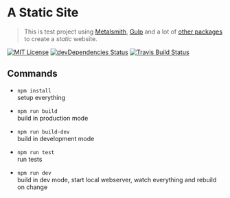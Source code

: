 A Static Site
=============

  > This is test project using
  > [Metalsmith](https://github.com/segmentio/metalsmith),
  > [Gulp](https://github.com/gulpjs/gulp/)
  > and a lot of
  > [other packages](https://github.com/simbo/a-static-site/blob/master/package.json)
  > to create a *static* website.

[![MIT License](http://img.shields.io/:license-mit-blue.svg?style=flat-square)](http://simbo.mit-license.org)
[![devDependencies Status](https://img.shields.io/david/dev/simbo/a-static-site.svg?style=flat-square)](https://david-dm.org/simbo/a-static-site#info=devDependencies)
[![Travis Build Status](https://img.shields.io/travis/simbo/a-static-site/master.svg?style=flat-square)](https://travis-ci.org/simbo/a-static-site)

## Commands

  - `npm install`  
    setup everything

  - `npm run build`  
    build in production mode

  - `npm run build-dev`  
    build in development mode

  - `npm run test`  
    run tests

  - `npm run dev`  
    build in dev mode, start local webserver, watch everything and rebuild on change
